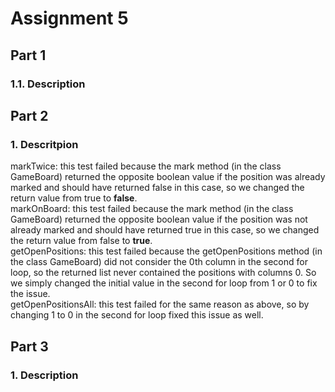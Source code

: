 # Assignment 5 <br/>
## Part 1 <br/>
### 1.1. Description <br/>

## Part 2 <br/>
### 1. Descritpion <br/>
markTwice: this test failed because the mark method (in the class GameBoard) returned the opposite boolean value if the position was already marked and should have returned false in this case, so we changed the return value from true to **false**. <br/>
markOnBoard: this test failed because the mark method (in the class GameBoard) returned the opposite boolean value if the position was not already marked and should have returned true in this case, so we changed the return value from false to **true**. <br/>
getOpenPositions: this test failed because the getOpenPositions method (in the class GameBoard) did not consider the 0th column in the second for loop, so the returned list never contained the positions with columns 0. So we simply changed the initial value in the second for loop from 1 or 0 to fix the issue.<br/>
getOpenPositionsAll: this test failed for the same reason as above, so by changing 1 to 0 in the second for loop fixed this issue as well.<br/>

## Part 3 <br/>
### 1. Description <br/>


